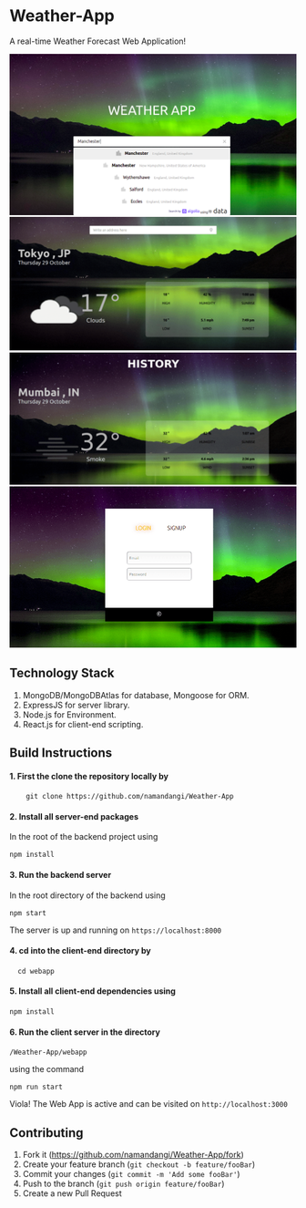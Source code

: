 # Weather-App

A real-time Weather Forecast Web Application!

![](https://github.com/namandangi/Weather-App/blob/master/public/screenshots/landing.png)
![](https://github.com/namandangi/Weather-App/blob/master/public/screenshots/search.png)
![](https://github.com/namandangi/Weather-App/blob/master/public/screenshots/history.png)
![](https://github.com/namandangi/Weather-App/blob/master/public/screenshots/login.png)

## Technology Stack

1.  MongoDB/MongoDBAtlas for database, Mongoose for ORM.
2.  ExpressJS for server library.
3.  Node.js for Environment.
4.  React.js for client-end scripting.

## Build Instructions 
 
 #### 1. First the clone the repository locally by 
  ```
      git clone https://github.com/namandangi/Weather-App
  ```
 #### 2. Install all server-end packages 
 
   In the root of the backend project using
  ```
  npm install
  ```
 #### 3. Run the backend server
 
   In the root directory of the backend using 
   ```
   npm start
   ```
   The server is up and running on ```https://localhost:8000 ```
   
#### 4. cd into the client-end directory by
```
  cd webapp
```
#### 5. Install all client-end dependencies using
```
npm install
```
#### 6. Run the client server in the directory

 ```
 /Weather-App/webapp
 ```
 using the command 
 ```
 npm run start
 ```
 Viola! The Web App is active and can be visited on ```http://localhost:3000```
 
 ## Contributing
  
   1. Fork it (https://github.com/namandangi/Weather-App/fork)
   2. Create your feature branch  (```git checkout -b feature/fooBar```)
   3. Commit your changes (```git commit -m 'Add some fooBar'```)
   4. Push to the branch (```git push origin feature/fooBar```)
   5. Create a new Pull Request
  

